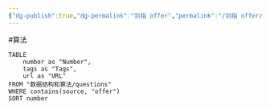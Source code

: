 ```yaml
---
{"dg-publish":true,"dg-permalink":"剑指 offer","permalink":"/剑指 offer/"}
---
```



#算法 

```dataview
TABLE
	number as "Number",
	tags as "Tags",
	url as "URL"
FROM "数据结构和算法/questions"
WHERE contains(source, "offer")
SORT number
```
